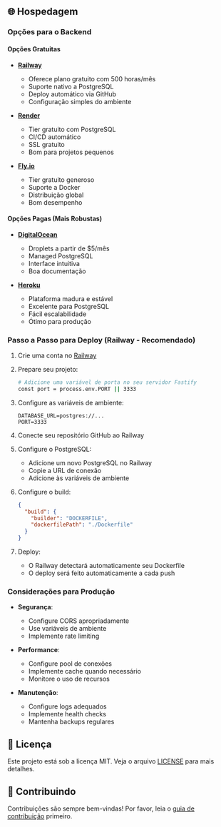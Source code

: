 ## 🌐 Hospedagem

### Opções para o Backend

#### Opções Gratuitas
- **[Railway](https://railway.app/)**
  - Oferece plano gratuito com 500 horas/mês
  - Suporte nativo a PostgreSQL
  - Deploy automático via GitHub
  - Configuração simples do ambiente

- **[Render](https://render.com/)**
  - Tier gratuito com PostgreSQL
  - CI/CD automático
  - SSL gratuito
  - Bom para projetos pequenos

- **[Fly.io](https://fly.io/)**
  - Tier gratuito generoso
  - Suporte a Docker
  - Distribuição global
  - Bom desempenho

#### Opções Pagas (Mais Robustas)
- **[DigitalOcean](https://www.digitalocean.com/)**
  - Droplets a partir de $5/mês
  - Managed PostgreSQL
  - Interface intuitiva
  - Boa documentação

- **[Heroku](https://www.heroku.com/)**
  - Plataforma madura e estável
  - Excelente para PostgreSQL
  - Fácil escalabilidade
  - Ótimo para produção

### Passo a Passo para Deploy (Railway - Recomendado)

1. Crie uma conta no [Railway](https://railway.app/)

2. Prepare seu projeto:
   ```bash
   # Adicione uma variável de porta no seu servidor Fastify
   const port = process.env.PORT || 3333
   ```

3. Configure as variáveis de ambiente:
   ```env
   DATABASE_URL=postgres://...
   PORT=3333
   ```

4. Conecte seu repositório GitHub ao Railway

5. Configure o PostgreSQL:
   - Adicione um novo PostgreSQL no Railway
   - Copie a URL de conexão
   - Adicione às variáveis de ambiente

6. Configure o build:
   ```json
   {
     "build": {
       "builder": "DOCKERFILE",
       "dockerfilePath": "./Dockerfile"
     }
   }
   ```

7. Deploy:
   - O Railway detectará automaticamente seu Dockerfile
   - O deploy será feito automaticamente a cada push

### Considerações para Produção

- **Segurança**:
  - Configure CORS apropriadamente
  - Use variáveis de ambiente
  - Implemente rate limiting

- **Performance**:
  - Configure pool de conexões
  - Implemente cache quando necessário
  - Monitore o uso de recursos

- **Manutenção**:
  - Configure logs adequados
  - Implemente health checks
  - Mantenha backups regulares

## 📝 Licença

Este projeto está sob a licença MIT. Veja o arquivo [LICENSE](LICENSE) para mais detalhes.

## 👥 Contribuindo

Contribuições são sempre bem-vindas! Por favor, leia o [guia de contribuição](CONTRIBUTING.md) primeiro.

